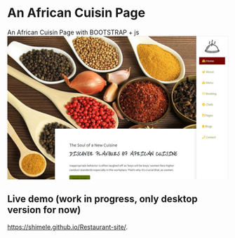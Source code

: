 # An African Cuisin Page
An African Cuisin Page with BOOTSTRAP + js
![alt text](https://github.com/Shimele/Restaurant-site/blob/master/images/screenshot.JPG)

## Live demo (work in progress, only desktop version for now)
https://shimele.github.io/Restaurant-site/.



